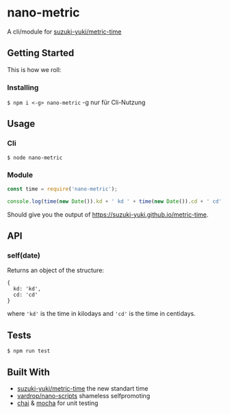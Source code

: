 # nano-metric

A cli/module for [suzuki-yuki/metric-time](https://github.com/suzuki-yuki/metric-time)

## Getting Started

This is how we roll:

### Installing

`$ npm i <-g> nano-metric` -g nur für Cli-Nutzung

## Usage

### Cli

`$ node nano-metric`

### Module
```javascript
const time = require('nano-metric');

console.log(time(new Date()).kd + ' kd ' + time(new Date()).cd + ' cd');
```
Should give you the output of https://suzuki-yuki.github.io/metric-time.

## API

### self(date)

Returns an object of the structure:
```
{
  kd: 'kd',
  cd: 'cd'
}
```
where `'kd'` is the time in kilodays and `'cd'` is the time in centidays.

## Tests

`$ npm run test`

## Built With

* [suzuki-yuki/metric-time](https://github.com/suzuki-yuki/metric-time) the new standart time
* [vardrop/nano-scripts](https://github.com/vardrop/nano-scripts) shameless selfpromoting
* [chai](https://github.com/chaijs/chai) & [mocha](https://github.com/mochajs/mocha) for unit testing

